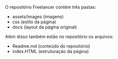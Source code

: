 
O repositório Freelancer contém três pastas:
  - assets/images (imagens)
  - css (estilo da página)
  - docs (layout da página original)

Além disso também estão no repositório os arquivos:
  - Readme.md (conteúdo do repositório)
  - index.HTML (estruturação da página)

